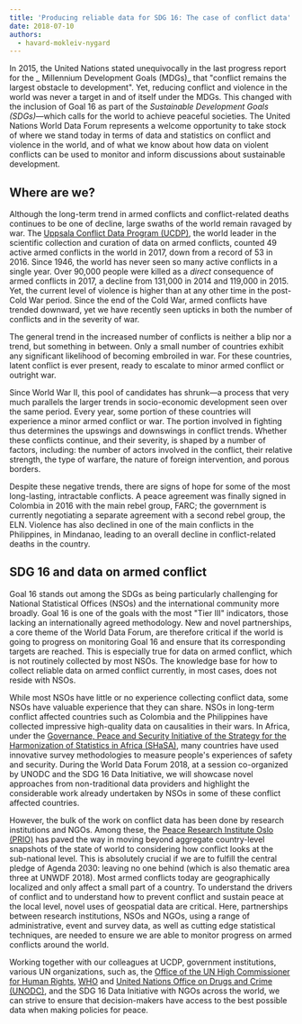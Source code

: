 ```yaml
---
title: 'Producing reliable data for SDG 16: The case of conflict data'
date: 2018-07-10
authors:
  - havard-mokleiv-nygard
---
```


In 2015, the United Nations stated unequivocally in the last progress report for
the _ Millennium Development Goals (MDGs)_ that "conflict remains the largest
obstacle to development". Yet, reducing conflict and violence in the world was
never a target in and of itself under the MDGs. This changed with the inclusion
of Goal 16 as part of the _Sustainable Development Goals (SDGs)_&mdash;which
calls for the world to achieve peaceful societies. The United Nations World Data
Forum represents a welcome opportunity to take stock of where we stand today in
terms of data and statistics on conflict and violence in the world, and of what
we know about how data on violent conflicts can be used to monitor and inform
discussions about sustainable development.

## Where are we?

Although the long-term trend in armed conflicts and conflict-related deaths
continues to be one of decline, large swaths of the world remain ravaged by war.
The [Uppsala Conflict Data Program (UCDP)](https://ucdp.uu.se/), the world
leader in the scientific collection and curation of data on armed conflicts,
counted 49 active armed conflicts in the world in 2017, down from a record of 53
in 2016. Since 1946, the world has never seen so many active conflicts in a
single year. Over 90,000 people were killed as a _direct_ consequence of armed
conflicts in 2017, a decline from 131,000 in 2014 and 119,000 in 2015. Yet, the
current level of violence is higher than at any other time in the post-Cold War
period. Since the end of the Cold War, armed conflicts have trended downward,
yet we have recently seen upticks in both the number of conflicts and in the
severity of war.

The general trend in the increased number of conflicts is neither a blip nor a
trend, but something in between. Only a small number of countries exhibit any
significant likelihood of becoming embroiled in war. For these countries, latent
conflict is ever present, ready to escalate to minor armed conflict or outright
war.

Since World War II, this pool of candidates has shrunk&mdash;a process that very
much parallels the larger trends in socio-economic development seen over the
same period. Every year, some portion of these countries will experience a minor
armed conflict or war. The portion involved in fighting thus determines the
upswings and downswings in conflict trends. Whether these conflicts continue,
and their severity, is shaped by a number of factors, including: the number of
actors involved in the conflict, their relative strength, the type of warfare,
the nature of foreign intervention, and porous borders.

Despite these negative trends, there are signs of hope for some of the most
long-lasting, intractable conflicts. A peace agreement was finally signed in
Colombia in 2016 with the main rebel group, FARC; the government is currently
negotiating a separate agreement with a second rebel group, the ELN. Violence
has also declined in one of the main conflicts in the Philippines, in Mindanao,
leading to an overall decline in conflict-related deaths in the country.

## SDG 16 and data on armed conflict

Goal 16 stands out among the SDGs as being particularly challenging for National
Statistical Offices (NSOs) and the international community more broadly. Goal 16
is one of the goals with the most "Tier III" indicators, those lacking an
internationally agreed methodology. New and novel partnerships, a core theme of
the World Data Forum, are therefore critical if the world is going to progress
on monitoring Goal 16 and ensure that its corresponding targets are reached.
This is especially true for data on armed conflict, which is not routinely
collected by most NSOs. The knowledge base for how to collect reliable data on
armed conflict currently, in most cases, does not reside with NSOs.

While most NSOs have little or no experience collecting conflict data, some NSOs
have valuable experience that they can share. NSOs in long-term conflict
affected countries such as Colombia and the Philippines have collected
impressive high-quality data on causalities in their wars. In Africa, under the
[Governance, Peace and Security Initiative of the Strategy for the Harmonization of Statistics in Africa (SHaSA)](https://www.africa.undp.org/content/rba/en/home/library/reports/governance_peace_and_security_in_the_strategy_for_the_harmonization_of_statistics_in_africa_gps_shasa.html),
many countries have used innovative survey methodologies to measure people's
experiences of safety and security. During the World Data Forum 2018, at a
session co-organized by UNODC and the SDG 16 Data Initiative, we will showcase
novel approaches from non-traditional data providers and highlight the
considerable work already undertaken by NSOs in some of these conflict affected
countries.

However, the bulk of the work on conflict data has been done by research
institutions and NGOs. Among these, the
[Peace Research Institute Oslo (PRIO)](https://www.prio.org/) has paved the way
in moving beyond aggregate country-level snapshots of the state of world to
considering how conflict looks at the sub-national level. This is absolutely
crucial if we are to fulfill the central pledge of Agenda 2030: leaving no one
behind (which is also thematic area three at UNWDF 2018). Most armed conflicts
today are geographically localized and only affect a small part of a country. To
understand the drivers of conflict and to understand how to prevent conflict and
sustain peace at the local level, novel uses of geospatial data are critical.
Here, partnerships between research institutions, NSOs and NGOs, using a range
of administrative, event and survey data, as well as cutting edge statistical
techniques, are needed to ensure we are able to monitor progress on armed
conflicts around the world.

Working together with our colleagues at UCDP, government institutions, various
UN organizations, such as, the
[Office of the UN High Commissioner for Human Rights](https://www.ohchr.org/EN/pages/home.aspx),
[WHO](https://www.who.int/) and
[United Nations Office on Drugs and Crime (UNODC)](https://www.unodc.org/), and
the SDG 16 Data Initiative with NGOs across the world, we can strive to ensure
that decision-makers have access to the best possible data when making policies
for peace.
